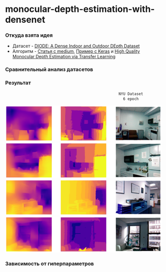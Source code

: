 # monocular-depth-estimation-with-densenet

### Откуда взята идея
  - Датасет - [DIODE: A Dense Indoor and Outdoor DEpth Dataset](https://arxiv.org/pdf/1908.00463.pdf)
  - Алгоритм - [Статья с medium](https://medium.com/mlearning-ai/monocular-depth-estimation-using-u-net-6f149fc34077), [Пример с Keras](https://keras.io/examples/vision/depth_estimation/) и [High Quality Monocular Depth Estimation via Transfer Learning](https://arxiv.org/pdf/1812.11941.pdf)

### Сравнительный анализ датасетов

### Результат
                                                       NYU Dataset
                                                         6 epoch
![*NYU Dataset Results*](https://github.com/vetasavitskaya/monocular-depth-estimation-with-densenet/blob/main/depth_map_test_01.png)
![*NYU Dataset Results*](https://github.com/vetasavitskaya/monocular-depth-estimation-with-densenet/blob/main/depth_map_test_02.png)
![*NYU Dataset Results*](https://github.com/vetasavitskaya/monocular-depth-estimation-with-densenet/blob/main/depth_map_test_03.png)
![*NYU Dataset Results*](https://github.com/vetasavitskaya/monocular-depth-estimation-with-densenet/blob/main/depth_map_test_04.png)
### Зависимость от гиперпараметров
